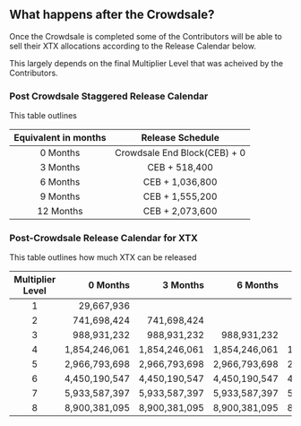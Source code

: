 ## What happens after the Crowdsale?

Once the Crowdsale is completed some of the Contributors will be able to sell their XTX allocations according to the Release Calendar below.

This largely depends on the final Multiplier Level that was acheived by the Contributors.

### Post Crowdsale Staggered Release Calendar

This table outlines 

| Equivalent in months | Release Schedule              |
|:--------------------:|:-----------------------------:|
| 0 Months             | Crowdsale End Block(CEB) \+ 0 |
| 3 Months             | CEB \+ 518,400                |
| 6 Months             | CEB \+ 1,036,800              |
| 9 Months             | CEB \+ 1,555,200              |
| 12 Months            | CEB \+ 2,073,600              |

### Post-Crowdsale Release Calendar for XTX

This table outlines how much XTX can be released 

| Multiplier Level | 0 Months          | 3 Months          | 6 Months           | 9 Months          | 12 Months         |
|:----------------:|------------------:|------------------:|-------------------:|------------------:|------------------:|
| 1                | 29,667,936        |                   |                    |                   |                   |
| 2                | 741,698,424       | 741,698,424       |                    |                   |                   |
| 3                | 988,931,232       | 988,931,232       | 988,931,232        |                   |                   |
| 4                | 1,854,246,061     | 1,854,246,061     | 1,854,246,061      | 1,854,246,061     |                   |
| 5                | 2,966,793,698     | 2,966,793,698     | 2,966,793,698      | 2,966,793,698     | 2,966,793,698     |
| 6                | 4,450,190,547     | 4,450,190,547     | 4,450,190,547      | 4,450,190,547     | 4,450,190,547     |
| 7                | 5,933,587,397     | 5,933,587,397     | 5,933,587,397      | 5,933,587,397     | 5,933,587,397     |
| 8                | 8,900,381,095     | 8,900,381,095     | 8,900,381,095      | 8,900,381,095     | 8,900,381,095     |